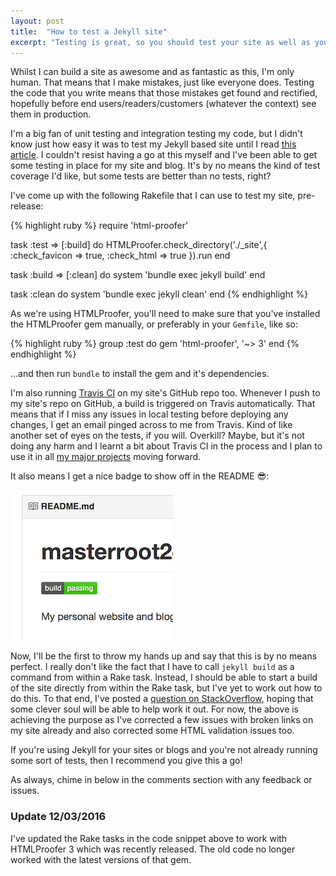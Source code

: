 ```yaml
---
layout: post
title:  "How to test a Jekyll site"
excerpt: "Testing is great, so you should test your site as well as your code."
---
```


Whilst I can build a site as awesome and as fantastic as this, I'm only human. That means that I make mistakes, just
like everyone does. Testing the code that you write means that those mistakes get found and rectified, hopefully before
end users/readers/customers (whatever the context) see them in production.

I'm a big fan of unit testing and integration testing my code, but I didn't know just how easy it was to test my 
Jekyll based site until I read [this article][1]. I couldn't resist having a go at this myself and I've been able to 
get some testing in place for my site and blog. It's by no means the kind of test coverage I'd like, but some tests are 
better than no tests, right?

I've come up with the following Rakefile that I can use to test my site, pre-release:

{% highlight ruby %}
require 'html-proofer'

task :test => [:build] do
  HTMLProofer.check_directory('./_site',{
                                 :check_favicon => true,
                                 :check_html => true
                             }).run
end

task :build => [:clean] do
  system 'bundle exec jekyll build'
end

task :clean do
  system 'bundle exec jekyll clean'
end
{% endhighlight %}

As we're using HTMLProofer, you'll need to make sure that you've installed the HTMLProofer gem manually, or preferably
in your `Gemfile`, like so:

{% highlight ruby %}
group :test do
  gem 'html-proofer', '~> 3'
end
{% endhighlight %}

...and then run `bundle` to install the gem and it's dependencies.

I'm also running [Travis CI][4] on my site's GitHub repo too. Whenever I push to my site's repo on GitHub, a build is 
triggered on Travis automatically. That means that if I miss any issues in local testing before deploying any changes, 
I get an email pinged across to me from Travis. Kind of like another set of eyes on the tests, if you will. Overkill? 
Maybe, but it's not doing any harm and I learnt a bit about Travis CI in the process and I plan to use it in all 
[my major projects][3] moving forward.

It also means I get a nice badge to show off in the README :sunglasses::

![Screenshot of README.md](/assets/img/posts/how_to_test_a_jekyll_site/readme_screenshot.png)

Now, I'll be the first to throw my hands up and say that this is by no means perfect. I really don't like the fact that 
I have to call `jekyll build` as a command from within a Rake task. Instead, I should be able to start a build of the 
site directly from within the Rake task, but I've yet to work out how to do this. To that end, I've posted a 
[question on StackOverflow][2], hoping that some clever soul will be able to help work it out. For now, the above is 
achieving the purpose as I've corrected a few issues with broken links on my site already and also corrected some HTML 
validation issues too.

If you're using Jekyll for your sites or blogs and you're not already running some sort of tests, then I recommend you 
give this a go!

As always, chime in below in the comments section with any feedback or issues.

### Update 12/03/2016
I've updated the Rake tasks in the code snippet above to work with HTMLProofer 3 which was recently released. The old
code no longer worked with the latest versions of that gem.

[1]: http://www.jacobtomlinson.co.uk/jekyll/2015/02/18/test-you-jekyll-blog-with-travis-ci/
[2]: http://stackoverflow.com/questions/33582197/how-do-i-build-a-jekyll-site-from-rake-task-without-using-the-command-line
[3]: /portfolio
[4]: https://travis-ci.org
